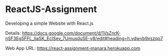 # ReactJS-Assignment
Developing a simple Website with React.js

Details:
https://docs.google.com/document/d/1VsZnrK-nSF3Eg5FFL_liaSK_EcISev_7UmusduSE-y8/edit#heading=h.vdwvb9xszqo7

Web App URL:
https://react-assignment-manara.herokuapp.com